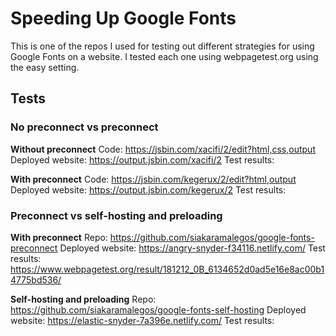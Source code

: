 # Speeding Up Google Fonts

This is one of the repos I used for testing out different strategies for using Google Fonts on a website. I tested each one using webpagetest.org using the easy setting.

## Tests

### No preconnect vs preconnect

**Without preconnect**
Code: https://jsbin.com/xacifi/2/edit?html,css,output
Deployed website: https://output.jsbin.com/xacifi/2 
Test results: 

**With preconnect**
Code: https://jsbin.com/kegerux/2/edit?html,output
Deployed website: https://output.jsbin.com/kegerux/2
Test results: 

### Preconnect vs self-hosting and preloading

**With preconnect**
Repo: https://github.com/siakaramalegos/google-fonts-preconnect 
Deployed website: https://angry-snyder-f34116.netlify.com/
Test results: https://www.webpagetest.org/result/181212_0B_6134652d0ad5e16e8ac00b14775bd536/ 

**Self-hosting and preloading**
Repo: https://github.com/siakaramalegos/google-fonts-self-hosting
Deployed website: https://elastic-snyder-7a396e.netlify.com/
Test results: 